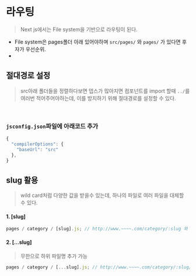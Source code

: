 
# 라우팅
>Next js에서는 File system을 기반으로 라우팅이 된다.
- File system은 pages폴더 아래 있어야하며 `src/pages/` 와 `pages/` 가 있다면 후자가 우선순위.
- 


## 절대경로 설정
> src아래 폴더들을 정렬하다보면 뎁스가 많아지면 컴포넌트를 import 할때 `../`를 여러번 적어주어야하는데, 이를 방지하기 위해 절대경로를 설정할 수 있다.

<br>

### `jsconfig.json`파일에 아래코드 추가

```js
{
  "compilerOptions": {
    "baseUrl": "src"
  },
}
```


## slug 활용
> wild card처럼 다양한 값을 받을수 있는데, 하나의 파일로 여러 파일을 대체할 수 있다. 

#### 1. [slug]

```js
pages / category / [slug].js; // http://www.~~~~.com/category/:slug 와 같음 (ex: http://www.~~~~.com/category/food)
```

#### 2. [...slug]

> 무한으로 하위 파일명 추가 가능

```js
pages / category / [...slug].js; // http://www.~~~~.com/category/:slug/:slug/:slug...... 와 같음 (ex: http://www.~~~~.com/category/food/fruit/apple/sweet/.....)
```

